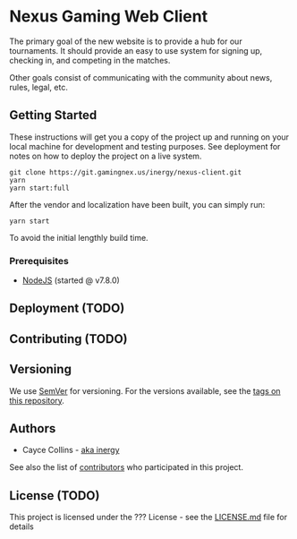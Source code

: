 # Nexus Gaming Web Client

The primary goal of the new website is to provide a hub for our tournaments. It should provide an easy to use system for signing up, checking in, and competing in the matches.

Other goals consist of communicating with the community about news, rules, legal, etc.

## Getting Started

These instructions will get you a copy of the project up and running on your local machine for development and testing purposes. See deployment for notes on how to deploy the project on a live system.

```
git clone https://git.gamingnex.us/inergy/nexus-client.git
yarn
yarn start:full
```

After the vendor and localization have been built, you can simply run:

```
yarn start
```

To avoid the initial lengthly build time.

### Prerequisites
* [NodeJS](https://nodejs.org) (started @ v7.8.0)

## Deployment (TODO)

## Contributing (TODO)

## Versioning

We use [SemVer](http://semver.org/) for versioning. For the versions available, see the [tags on this repository](https://git.gamingnex.us/inergy/nexus-client/tags).

## Authors

* Cayce Collins - [aka inergy](https://github.com/inergy)

See also the list of [contributors](https://git.gamingnex.us/inergy/nexus-client/activity) who participated in this project.

## License (TODO)

This project is licensed under the ??? License - see the [LICENSE.md](LICENSE.md) file for details
